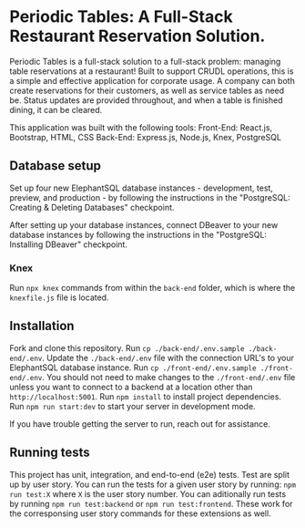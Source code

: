 # Periodic Tables: A Full-Stack Restaurant Reservation Solution.

Periodic Tables is a full-stack solution to a full-stack problem: managing table reservations at a restaurant!
Built to support CRUDL operations, this is a simple and effective application for corporate usage.
A company can both create reservations for their customers, as well as service tables as need be.
Status updates are provided throughout, and when a table is finished dining, it can be cleared.

This application was built with the following tools:
Front-End: React.js, Bootstrap, HTML, CSS
Back-End: Express.js, Node.js, Knex, PostgreSQL

## Database setup

Set up four new ElephantSQL database instances - development, test, preview, and production - by following the instructions in the "PostgreSQL: Creating & Deleting Databases" checkpoint.

After setting up your database instances, connect DBeaver to your new database instances by following the instructions in the "PostgreSQL: Installing DBeaver" checkpoint.

### Knex

Run `npx knex` commands from within the `back-end` folder, which is where the `knexfile.js` file is located.

## Installation

Fork and clone this repository.
Run `cp ./back-end/.env.sample ./back-end/.env`.
Update the `./back-end/.env` file with the connection URL's to your ElephantSQL database instance.
Run `cp ./front-end/.env.sample ./front-end/.env`.
You should not need to make changes to the `./front-end/.env` file unless you want to connect to a backend at a location other than `http://localhost:5001`.
Run `npm install` to install project dependencies.
Run `npm run start:dev` to start your server in development mode.

If you have trouble getting the server to run, reach out for assistance.

## Running tests

This project has unit, integration, and end-to-end (e2e) tests.
Test are split up by user story. You can run the tests for a given user story by running:
`npm run test:X` where `X` is the user story number.
You can aditionally run tests by running
`npm run test:backend` or
`npm run test:frontend`.
These work for the corresponsing user story commands for these extensions as well.
